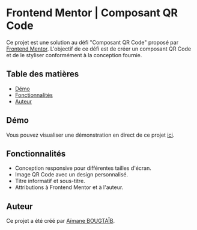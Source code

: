 # Frontend Mentor | Composant QR Code

Ce projet est une solution au défi "Composant QR Code" proposé par [Frontend Mentor](https://www.frontendmentor.io). L'objectif de ce défi est de créer un composant QR Code et de le styliser conformément à la conception fournie.

## Table des matières

- [Démo](#démo)
- [Fonctionnalités](#fonctionnalités) 
- [Auteur](#auteur)

## Démo

Vous pouvez visualiser une démonstration en direct de ce projet [ici](https://consoleloguser.github.io/Frontend-Mentor-QR-code-component/). 

## Fonctionnalités

- Conception responsive pour différentes tailles d'écran.
- Image QR Code avec un design personnalisé.
- Titre informatif et sous-titre.
- Attributions à Frontend Mentor et à l'auteur.

## Auteur

Ce projet a été créé par [Aïmane BOUGTAÏB](https://github.com/consoleLogUser). 



